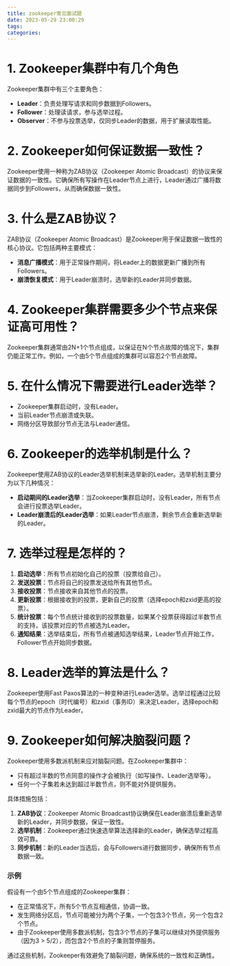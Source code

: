 ```yaml
---
title: zookeeper常见面试题
date: 2023-05-29 23:00:29
tags:
categories:
---
```


# 1. Zookeeper集群中有几个角色

Zookeeper集群中有三个主要角色：

- **Leader**：负责处理写请求和同步数据到Followers。
- **Follower**：处理读请求，参与选举过程。
- **Observer**：不参与投票选举，仅同步Leader的数据，用于扩展读取性能。

# 2.  Zookeeper如何保证数据一致性？

Zookeeper使用一种称为ZAB协议（Zookeeper Atomic Broadcast）的协议来保证数据的一致性。它确保所有写操作在Leader节点上进行，Leader通过广播将数据同步到Followers，从而确保数据一致性。

# 3. 什么是ZAB协议？

ZAB协议（Zookeeper Atomic Broadcast）是Zookeeper用于保证数据一致性的核心协议。它包括两种主要模式：

- **消息广播模式**：用于正常操作期间，将Leader上的数据更新广播到所有Followers。
- **崩溃恢复模式**：用于Leader崩溃时，选举新的Leader并同步数据。

# 4. Zookeeper集群需要多少个节点来保证高可用性？

Zookeeper集群通常由2N+1个节点组成，以保证在N个节点故障的情况下，集群仍能正常工作。例如，一个由5个节点组成的集群可以容忍2个节点故障。

# 5. 在什么情况下需要进行Leader选举？

- Zookeeper集群启动时，没有Leader。
- 当前Leader节点崩溃或失联。
- 网络分区导致部分节点无法与Leader通信。

# 6. Zookeeper的选举机制是什么？

Zookeeper使用ZAB协议的Leader选举机制来选举新的Leader。选举机制主要分为以下几种情况：

- **启动期间的Leader选举**：当Zookeeper集群启动时，没有Leader，所有节点会进行投票选举Leader。
- **Leader崩溃后的Leader选举**：如果Leader节点崩溃，剩余节点会重新选举新的Leader。

# 7. 选举过程是怎样的？

1. **启动选举**：所有节点初始化自己的投票（投票给自己）。
2. **发送投票**：节点将自己的投票发送给所有其他节点。
3. **接收投票**：节点接收来自其他节点的投票。
4. **更新投票**：根据接收到的投票，更新自己的投票（选择epoch和zxid更高的投票）。
5. **统计投票**：每个节点统计接收到的投票数量，如果某个投票获得超过半数节点的支持，该投票对应的节点被选为Leader。
6. **通知结果**：选举结束后，所有节点被通知选举结果，Leader节点开始工作，Follower节点开始同步数据。

# 8. Leader选举的算法是什么？

Zookeeper使用Fast Paxos算法的一种变种进行Leader选举。选举过程通过比较每个节点的epoch（时代编号）和zxid（事务ID）来决定Leader，选择epoch和zxid最大的节点作为Leader。

# 9.  Zookeeper如何解决脑裂问题？

Zookeeper使用多数派机制来应对脑裂问题。在Zookeeper集群中：

- 只有超过半数的节点同意的操作才会被执行（如写操作、Leader选举等）。
- 任何一个子集若未达到超过半数节点，则不能对外提供服务。

具体措施包括：

1. **ZAB协议**：Zookeeper Atomic Broadcast协议确保在Leader崩溃后重新选举新的Leader，并同步数据，保证一致性。
2. **选举机制**：Zookeeper通过快速选举算法选择新的Leader，确保选举过程高效可靠。
3. **同步机制**：新的Leader当选后，会与Followers进行数据同步，确保所有节点数据一致。

### 示例

假设有一个由5个节点组成的Zookeeper集群：

- 在正常情况下，所有5个节点互相通信，协调一致。
- 发生网络分区后，节点可能被分为两个子集，一个包含3个节点，另一个包含2个节点。
- 由于Zookeeper使用多数派机制，包含3个节点的子集可以继续对外提供服务（因为3 > 5/2），而包含2个节点的子集则暂停服务。

通过这些机制，Zookeeper有效避免了脑裂问题，确保系统的一致性和正确性。

